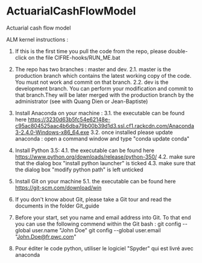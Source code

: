 # ActuarialCashFlowModel
Actuarial cash flow model 

ALM kernel instructions : 

1. If this is the first time you pull the code from the repo, please double-click on the file CIFRE-hooks/RUN_ME.bat

2. The repo has two branches : master and dev. 
	2.1. master is the production branch which contains the latest working copy of the code. You must not work and commit on that branch.
	2.2. dev is the development branch. You can perform your modification and commit to that branch.They will be later merged with the production branch by the administrator (see with Quang Dien or Jean-Baptiste)

3. Install Anaconda on your machine :
	3.1. the executable can be found here https://3230d63b5fc54e62148e-c95ac804525aac4b6dba79b00b39d1d3.ssl.cf1.rackcdn.com/Anaconda3-2.4.0-Windows-x86_64.exe
	3.2. once installed please update anaconda : open a command window and type "conda update conda"

4. Install Python 3.5:
	4.1. the executable can be found here https://www.python.org/downloads/release/python-350/
	4.2. make sure that the dialog box "install python launcher" is ticked
	4.3. make sure that the dialog box "modify python path" is left unticked

5. Install Git on your machine
	5.1. the executable can be found here https://git-scm.com/download/win	

6. If you don't know about Git, please take a Git tour and read the documents in the folder Git_guide

7. Before your start, set you name and email address into Git. To that end you can use the following commend within the Git bash :
	git config --global user.name "John Doe"
	git config --global user.email "John.Doe@fr.pwc.com"

8. Pour éditer le code python, utiliser le logiciel "Spyder" qui est livré avec anaconda
 
